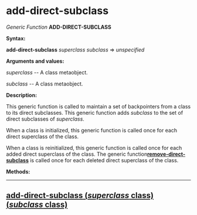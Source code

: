 add-direct-subclass
===================

*Generic Function* **ADD-DIRECT-SUBCLASS**

**Syntax:**

**add-direct-subclass** *superclass* *subclass* => *unspecified*

**Arguments and values:**

*superclass* -- A class metaobject.

*subclass* -- A class metaobject.

**Description:**

This generic function is called to maintain a set of backpointers from a class to its direct subclasses. This generic function adds *subclass* to the set of direct subclasses of *superclass*.

When a class is initialized, this generic function is called once for each direct superclass of the class.

When a class is reinitialized, this generic function is called once for each added direct superclass of the class. The generic function[**remove-direct-subclass**](remove-direct-subclass.md) is called once for each deleted direct superclass of the class.

**Methods:**

  -------------------------------------------------------------------------------------------------------
  [**add-direct-subclass** (*superclass* class) (*subclass* class)](add-direct-subclass-class-class.md)
  -------------------------------------------------------------------------------------------------------


